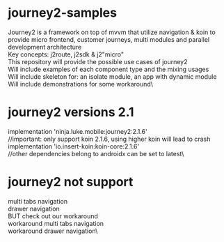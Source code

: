 # journey2-samples
Journey2 is a framework on top of mvvm that utilize navigation & koin to provide micro frontend, customer journeys, multi modules and parallel development architecture\
Key concepts: j2route, j2sdk & j2"micro"\
This repository will provide the possible use cases of journey2\
Will include examples of each component type and the mixing usages\
Will include skeleton for: an isolate module, an app with dynamic module\
Will include demonstrations for some workaround\

# journey2 versions 2.1
implementation 'ninja.luke.mobile:journey2:2.1.6'\
//important: only support koin 2.1.6, using higher koin will lead to crash\
implementation 'io.insert-koin:koin-core:2.1.6'\
//other dependencies belong to androidx can be set to latest\

# journey2 not support
multi tabs navigation\
drawer navigation\
BUT check out our workaround\
workaround multi tabs navigation\
workaround drawer navigation\
